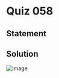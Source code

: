 # Quiz 058
## Statement

## Solution
![image](https://user-images.githubusercontent.com/111758436/230319164-a626dd07-e930-4a23-8db3-471afc46e692.png)
